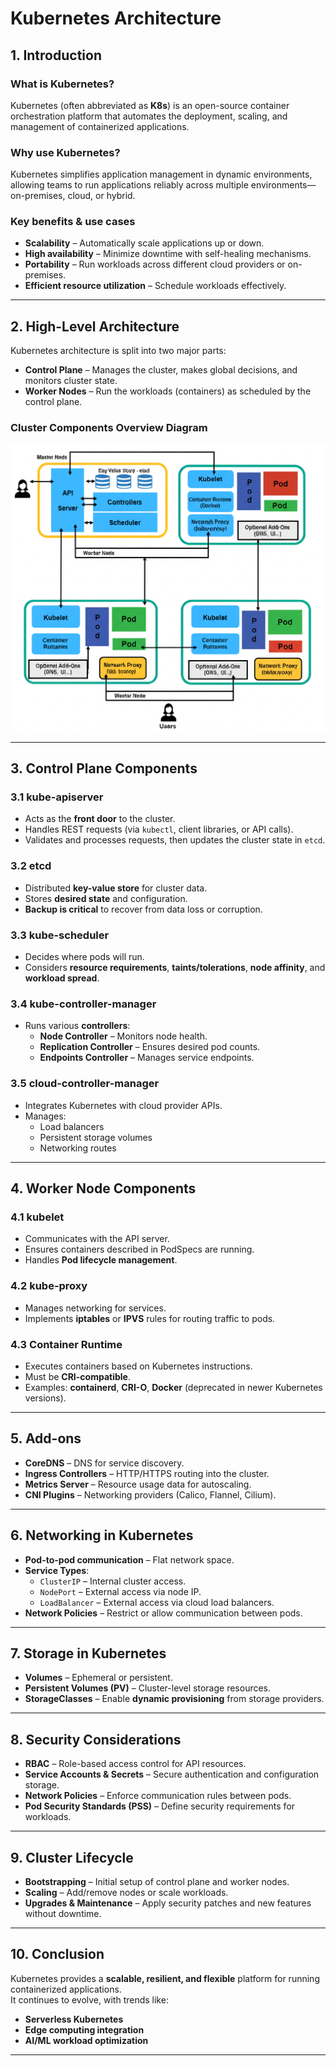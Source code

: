 # Kubernetes Architecture

## 1. Introduction

### What is Kubernetes?
Kubernetes (often abbreviated as **K8s**) is an open-source container orchestration platform that automates the deployment, scaling, and management of containerized applications.

### Why use Kubernetes?
Kubernetes simplifies application management in dynamic environments, allowing teams to run applications reliably across multiple environments—on-premises, cloud, or hybrid.

### Key benefits & use cases
- **Scalability** – Automatically scale applications up or down.
- **High availability** – Minimize downtime with self-healing mechanisms.
- **Portability** – Run workloads across different cloud providers or on-premises.
- **Efficient resource utilization** – Schedule workloads effectively.

---

## 2. High-Level Architecture

Kubernetes architecture is split into two major parts:

- **Control Plane** – Manages the cluster, makes global decisions, and monitors cluster state.
- **Worker Nodes** – Run the workloads (containers) as scheduled by the control plane.

### Cluster Components Overview Diagram
![Kubernetes Architecture](./k8s-arch.png)

---

## 3. Control Plane Components

### 3.1 kube-apiserver
- Acts as the **front door** to the cluster.
- Handles REST requests (via `kubectl`, client libraries, or API calls).
- Validates and processes requests, then updates the cluster state in `etcd`.

### 3.2 etcd
- Distributed **key-value store** for cluster data.
- Stores **desired state** and configuration.
- **Backup is critical** to recover from data loss or corruption.

### 3.3 kube-scheduler
- Decides where pods will run.
- Considers **resource requirements**, **taints/tolerations**, **node affinity**, and **workload spread**.

### 3.4 kube-controller-manager
- Runs various **controllers**:
  - **Node Controller** – Monitors node health.
  - **Replication Controller** – Ensures desired pod counts.
  - **Endpoints Controller** – Manages service endpoints.

### 3.5 cloud-controller-manager
- Integrates Kubernetes with cloud provider APIs.
- Manages:
  - Load balancers
  - Persistent storage volumes
  - Networking routes

---

## 4. Worker Node Components

### 4.1 kubelet
- Communicates with the API server.
- Ensures containers described in PodSpecs are running.
- Handles **Pod lifecycle management**.

### 4.2 kube-proxy
- Manages networking for services.
- Implements **iptables** or **IPVS** rules for routing traffic to pods.

### 4.3 Container Runtime
- Executes containers based on Kubernetes instructions.
- Must be **CRI-compatible**.
- Examples: **containerd**, **CRI-O**, **Docker** (deprecated in newer Kubernetes versions).

---

## 5. Add-ons
- **CoreDNS** – DNS for service discovery.
- **Ingress Controllers** – HTTP/HTTPS routing into the cluster.
- **Metrics Server** – Resource usage data for autoscaling.
- **CNI Plugins** – Networking providers (Calico, Flannel, Cilium).

---

## 6. Networking in Kubernetes
- **Pod-to-pod communication** – Flat network space.
- **Service Types**:
  - `ClusterIP` – Internal cluster access.
  - `NodePort` – External access via node IP.
  - `LoadBalancer` – External access via cloud load balancers.
- **Network Policies** – Restrict or allow communication between pods.

---

## 7. Storage in Kubernetes
- **Volumes** – Ephemeral or persistent.
- **Persistent Volumes (PV)** – Cluster-level storage resources.
- **StorageClasses** – Enable **dynamic provisioning** from storage providers.

---

## 8. Security Considerations
- **RBAC** – Role-based access control for API resources.
- **Service Accounts & Secrets** – Secure authentication and configuration storage.
- **Network Policies** – Enforce communication rules between pods.
- **Pod Security Standards (PSS)** – Define security requirements for workloads.

---

## 9. Cluster Lifecycle
- **Bootstrapping** – Initial setup of control plane and worker nodes.
- **Scaling** – Add/remove nodes or scale workloads.
- **Upgrades & Maintenance** – Apply security patches and new features without downtime.

---

## 10. Conclusion
Kubernetes provides a **scalable, resilient, and flexible** platform for running containerized applications.  
It continues to evolve, with trends like:
- **Serverless Kubernetes**
- **Edge computing integration**
- **AI/ML workload optimization**

---
